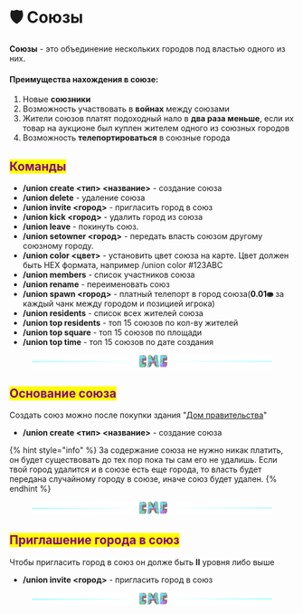 # 🛡 Союзы

**Союзы** - это объединение нескольких городов под властью одного из них.

#### Преимущества нахождения в союзе:

1. Новые **союзники**
2. Возможность участвовать в **войнах** между союзами
3. Жители союзов платят подоходный нало в **два раза меньше**, если их товар на аукционе был куплен жителем одного из союзных городов
4. Возможность **телепортироваться** в союзные города

## <mark style="color:purple;">Команды</mark>

* **/union create <тип> <название>** - создание союза
* **/union delete** - удаление союза
* **/union invite <город>** - пригласить город в союз
* **/union kick <город>** - удалить город из союза
* **/union leave** - покинуть союз.
* **/union setowner <город>** - передать власть союзом другому союзному городу.
* **/union color <цвет>** - установить цвет союза на карте. Цвет должен быть HEX формата, например /union color #123ABC
* **/union members** - список участников союза
* **/union rename** - переименовать союз
* **/union spawn <город>** - платный телепорт в город союза(**0.01⛂** за каждый чанк между городом и позицией игрока)
* **/union residents** - список всех жителей союза
* **/union top residents** - топ 15 союзов по кол-ву жителей
* **/union top square** - топ 15 союзов по площади
* **/union top time** - топ 15 союзов по дате создания

<figure><img src="../.gitbook/assets/gitlab_hr7.svg" alt=""><figcaption></figcaption></figure>

## <mark style="color:purple;">Основание союза</mark>

Создать союз можно после покупки здания "[Дом правительства](buildings.md#dom-pravitelstva)"

* **/union create <тип> <название>** - создание союза

{% hint style="info" %}
За содержание союза не нужно никак платить, он будет существовать до тех пор пока ты сам его не удалишь. Если твой город удалится и в союзе есть еще города, то власть будет передана случайному городу в союзе, иначе союз будет удален.
{% endhint %}

<figure><img src="../.gitbook/assets/gitlab_hr7.svg" alt=""><figcaption></figcaption></figure>

## <mark style="color:purple;">Приглашение города в союз</mark>

Чтобы пригласить город в союз он долже быть **II** уровня либо выше

* **/union invite <город>** - пригласить город в союз

<figure><img src="../.gitbook/assets/gitlab_hr7.svg" alt=""><figcaption></figcaption></figure>
